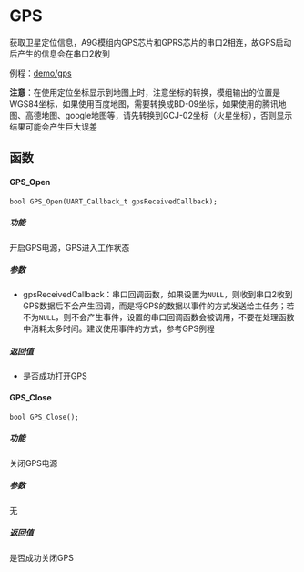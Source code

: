 GPS
===

获取卫星定位信息，A9G模组内GPS芯片和GPRS芯片的串口2相连，故GPS启动后产生的信息会在串口2收到

例程：[demo/gps](https://github.com/Ai-Thinker-Open/GPRS_C_SDK/blob/master/demo/gps/src/demo_gps.c)

**注意**：在使用定位坐标显示到地图上时，注意坐标的转换，模组输出的位置是WGS84坐标，如果使用百度地图，需要转换成BD-09坐标，如果使用的腾讯地图、高德地图、google地图等，请先转换到GCJ-02坐标（火星坐标），否则显示结果可能会产生巨大误差


## 函数

#### GPS_Open

```
bool GPS_Open(UART_Callback_t gpsReceivedCallback);
```

##### 功能

开启GPS电源，GPS进入工作状态

##### 参数

* gpsReceivedCallback：串口回调函数，如果设置为`NULL`，则收到串口2收到GPS数据后不会产生回调，而是将GPS的数据以事件的方式发送给主任务；若不为`NULL`，则不会产生事件，设置的串口回调函数会被调用，不要在处理函数中消耗太多时间。建议使用事件的方式，参考GPS例程

##### 返回值

* 是否成功打开GPS

#### GPS_Close

```
bool GPS_Close();
```

##### 功能

关闭GPS电源

##### 参数

无

##### 返回值

是否成功关闭GPS



